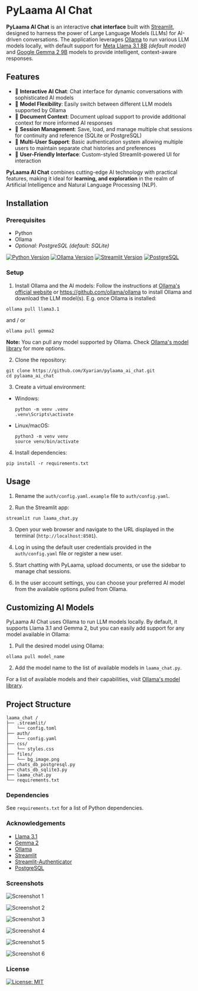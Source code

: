 # PyLaama AI Chat

**PyLaama AI Chat** is an interactive **chat interface** built with [Streamlit](https://streamlit.io/), designed to harness the power of Large Language Models (LLMs) for AI-driven conversations. The application leverages [Ollama](https://ollama.ai/) to run various LLM models locally, with default support for [Meta Llama 3.1 8B](https://llama.meta.com/) *(default model)* and [Google Gemma 2 9B](https://ai.google.dev/gemma) models to provide intelligent, context-aware responses.

## Features

- 🤖 **Interactive AI Chat**: Chat interface for dynamic conversations with sophisticated AI models
- 🔄 **Model Flexibility**: Easily switch between different LLM models supported by Ollama
- 📄 **Document Context**: Document upload support to provide additional context for more informed AI responses
- 💾 **Session Management**: Save, load, and manage multiple chat sessions for continuity and reference (SQLite or PostgreSQL)
- 👤 **Multi-User Support**: Basic authentication system allowing multiple users to maintain separate chat histories and preferences
- 🎨 **User-Friendly Interface**: Custom-styled Streamlit-powered UI for interaction

**PyLaama AI Chat** combines cutting-edge AI technology with practical features, making it ideal for **learning, and exploration** in the realm of Artificial Intelligence and Natural Language Processing (NLP).

## Installation

### Prerequisites

- Python
- Ollama
- *Optional: PostgreSQL (default: SQLite)*

[![Python Version](https://img.shields.io/badge/Python-3.12.5-yellow)](https://www.python.org/downloads/)
[![Ollama Version](https://img.shields.io/badge/Ollama-0.3.5-green)](https://ollama.ai)
[![Streamlit Version](https://img.shields.io/badge/Streamlit-1.37.1-red)](https://streamlit.io/)
[![PostgreSQL](https://img.shields.io/badge/PostgreSQL-12+-blue)](https://www.postgresql.org/)

### Setup

1. Install Ollama and the AI models:
Follow the instructions at [Ollama's official website](https://ollama.ai/) or https://github.com/ollama/ollama to install Ollama and download the LLM model(s). E.g. once Ollama is installed:

```
ollama pull llama3.1
```

and / or

```
ollama pull gemma2
```

**Note:** You can pull any model supported by Ollama. Check [Ollama's model library](https://ollama.ai/library) for more options.

2. Clone the repository:

```
git clone https://github.com/Xyarian/pylaama_ai_chat.git
cd pylaama_ai_chat
```

3. Create a virtual environment:

- Windows:

  ```
  python -m venv .venv
  .venv\Scripts\activate
  ```

- Linux/macOS:

  ```
  python3 -m venv venv
  source venv/bin/activate
  ```

4. Install dependencies:

```
pip install -r requirements.txt
```

## Usage

1. Rename the `auth/config.yaml.example` file to `auth/config.yaml`.

2. Run the Streamlit app:

```
streamlit run laama_chat.py
```

3. Open your web browser and navigate to the URL displayed in the terminal (`http://localhost:8501`).

4. Log in using the default user credentials provided in the `auth/config.yaml` file or register a new user.

5. Start chatting with PyLaama, upload documents, or use the sidebar to manage chat sessions.

6. In the user account settings, you can choose your preferred AI model from the available options pulled from Ollama.

## Customizing AI Models

PyLaama AI Chat uses Ollama to run LLM models locally. By default, it supports Llama 3.1 and Gemma 2, but you can easily add support for any model available in Ollama:

1. Pull the desired model using Ollama:

```
ollama pull model_name
```

2. Add the model name to the list of available models in `laama_chat.py`.

For a list of available models and their capabilities, visit [Ollama's model library](https://ollama.ai/library).

## Project Structure

```
laama_chat /
├── .streamlit/
│   └── config.toml
├── auth/
│   └── config.yaml
├── css/
│   └── styles.css
├── files/
│   └── bg_image.png
├── chats_db_postgresql.py
├── chats_db_sqlite3.py
├── laama_chat.py
└── requirements.txt

```

### Dependencies

See `requirements.txt` for a list of Python dependencies.

### Acknowledgements

- [Llama 3.1](https://llama.meta.com/)
- [Gemma 2](https://ai.google.dev/gemma)
- [Ollama](https://ollama.ai/)
- [Streamlit](https://streamlit.io/)
- [Streamlit-Authenticator](https://github.com/mkhorasani/Streamlit-Authenticator)
- [PostgreSQL](https://www.postgresql.org/)

### Screenshots

![Screenshot 1](https://github.com/user-attachments/assets/36f0168e-ccf0-43c7-8862-3fa54d4dd2cc)

![Screenshot 2](https://github.com/user-attachments/assets/52ec8457-2dab-4412-8bcf-f31ad5c7e42e)

![Screenshot 3](https://github.com/user-attachments/assets/d374508c-4146-41fa-af5c-1512efcdd7eb)

![Screenshot 4](https://github.com/user-attachments/assets/f5e2d863-30c9-4f01-ab07-f78f2fceda22)

![Screenshot 5](https://github.com/user-attachments/assets/8292cffd-9ec7-4004-add4-2d7da7063240)

![Screenshot 6](https://github.com/user-attachments/assets/66855a0e-e429-4ec0-a237-1cf45b12a74a)

### License

[![License: MIT](https://img.shields.io/badge/License-MIT-yellow.svg)](LICENSE)
